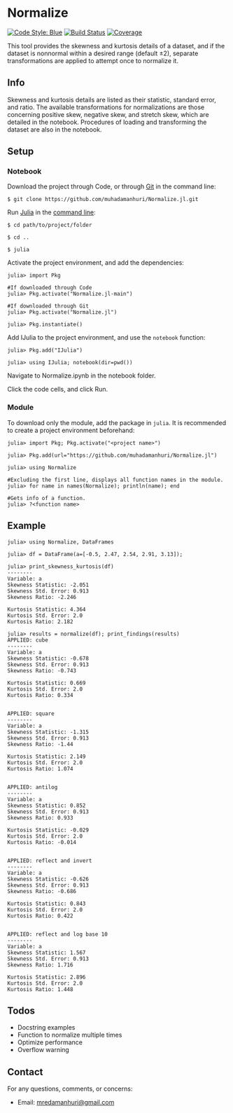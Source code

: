 # Normalize

[![Code Style: Blue](https://img.shields.io/badge/code%20style-blue-4495d1.svg)](https://github.com/invenia/BlueStyle)
[![Build Status](https://travis-ci.com/quanteconuser/Normalize.jl.svg?branch=master)](https://travis-ci.com/quanteconuser/Normalize.jl)
[![Coverage](https://codecov.io/gh/quanteconuser/Normalize.jl/branch/master/graph/badge.svg)](https://codecov.io/gh/quanteconuser/Normalize.jl)

This tool provides the skewness and kurtosis details of a dataset, and if the dataset is nonnormal within a desired range (default ±2), separate transformations are applied to attempt once to normalize it.

## Info

Skewness and kurtosis details are listed as their statistic, standard error, and ratio. The available transformations for normalizations are those concerning positive skew, negative skew, and stretch skew, which are detailed in the notebook. Procedures of loading and transforming the dataset are also in the notebook.

## Setup

### Notebook

Download the project through Code, or through [Git](https://git-scm.com/downloads) in the command line:

```
$ git clone https://github.com/muhadamanhuri/Normalize.jl.git
```

Run [Julia](https://julialang.org/downloads/) in the [command line](https://julialang.org/downloads/platform/):

```
$ cd path/to/project/folder

$ cd ..

$ julia
```

Activate the project environment, and add the dependencies:

```
julia> import Pkg

#If downloaded through Code
julia> Pkg.activate("Normalize.jl-main")

#If downloaded through Git
julia> Pkg.activate("Normalize.jl")

julia> Pkg.instantiate()
```

Add IJulia to the project environment, and use the `notebook` function:

```
julia> Pkg.add("IJulia")

julia> using IJulia; notebook(dir=pwd())
```

Navigate to Normalize.ipynb in the notebook folder.

Click the code cells, and click Run.

### Module

To download only the module, add the package in `julia`. It is recommended to create a project environment beforehand:

```
julia> import Pkg; Pkg.activate("<project name>")

julia> Pkg.add(url="https://github.com/muhadamanhuri/Normalize.jl")

julia> using Normalize

#Excluding the first line, displays all function names in the module.
julia> for name in names(Normalize); println(name); end

#Gets info of a function.
julia> ?<function name>
```

## Example

```
julia> using Normalize, DataFrames

julia> df = DataFrame(a=[-0.5, 2.47, 2.54, 2.91, 3.13]);

julia> print_skewness_kurtosis(df)
--------
Variable: a
Skewness Statistic: -2.051
Skewness Std. Error: 0.913
Skewness Ratio: -2.246

Kurtosis Statistic: 4.364
Kurtosis Std. Error: 2.0
Kurtosis Ratio: 2.182

julia> results = normalize(df); print_findings(results)
APPLIED: cube
--------
Variable: a
Skewness Statistic: -0.678
Skewness Std. Error: 0.913
Skewness Ratio: -0.743

Kurtosis Statistic: 0.669
Kurtosis Std. Error: 2.0
Kurtosis Ratio: 0.334


APPLIED: square
--------
Variable: a
Skewness Statistic: -1.315
Skewness Std. Error: 0.913
Skewness Ratio: -1.44

Kurtosis Statistic: 2.149
Kurtosis Std. Error: 2.0
Kurtosis Ratio: 1.074


APPLIED: antilog
--------
Variable: a
Skewness Statistic: 0.852
Skewness Std. Error: 0.913
Skewness Ratio: 0.933

Kurtosis Statistic: -0.029
Kurtosis Std. Error: 2.0
Kurtosis Ratio: -0.014


APPLIED: reflect and invert
--------
Variable: a
Skewness Statistic: -0.626
Skewness Std. Error: 0.913
Skewness Ratio: -0.686

Kurtosis Statistic: 0.843
Kurtosis Std. Error: 2.0
Kurtosis Ratio: 0.422


APPLIED: reflect and log base 10
--------
Variable: a
Skewness Statistic: 1.567
Skewness Std. Error: 0.913
Skewness Ratio: 1.716

Kurtosis Statistic: 2.896
Kurtosis Std. Error: 2.0
Kurtosis Ratio: 1.448
```

## Todos

- Docstring examples
- Function to normalize multiple times
- Optimize performance
- Overflow warning

## Contact

For any questions, comments, or concerns:

- Email: mredamanhuri@gmail.com
